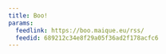 ```yaml
---
title: Boo!
params:
  feedlink: https://boo.maique.eu/rss/
  feedid: 689212c34e8f29a05f36ad2f178acfc6
---
```

